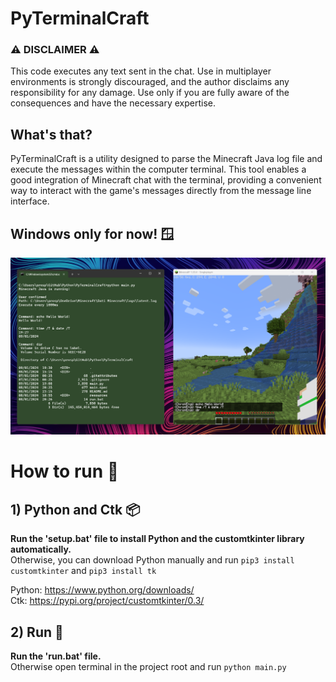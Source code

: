# PyTerminalCraft

### ⚠️ DISCLAIMER ⚠️  
This code executes any text sent in the chat. Use in multiplayer environments is strongly discouraged, and the author disclaims any responsibility for any damage. Use only if you are fully aware of the consequences and have the necessary expertise.

## What's that?
PyTerminalCraft is a utility designed to parse the Minecraft Java log file and execute the messages within the computer terminal. This tool enables a good integration of Minecraft chat with the terminal, providing a convenient way to interact with the game's messages directly from the message line interface.  

## Windows only for now! 🪟

![alt text](https://github.com/ChronEngi/PyTerminalCraft/blob/main/resources/Preview.png?raw=true)

# How to run 📘

## 1) Python and Ctk 📦
**Run the 'setup.bat' file to install Python and the customtkinter library automatically.**   
Otherwise, you can download Python manually and run ``pip3 install customtkinter`` and ``pip3 install tk``

Python: https://www.python.org/downloads/  
Ctk: https://pypi.org/project/customtkinter/0.3/  

## 2) Run 🚀
**Run the 'run.bat' file.**  
Otherwise open terminal in the project root and run ```python main.py```
